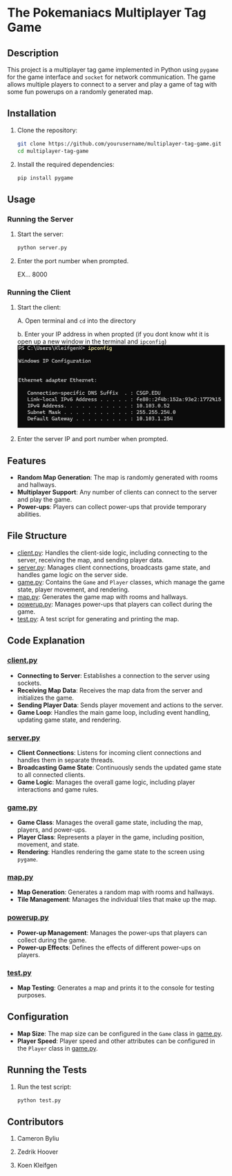 # The Pokemaniacs Multiplayer Tag Game

## Description
This project is a multiplayer tag game implemented in Python using `pygame` for the game interface and `socket` for network communication. The game allows multiple players to connect to a server and play a game of tag with some fun powerups on a randomly generated map.

## Installation
1. Clone the repository:
    ```sh
    git clone https://github.com/yourusername/multiplayer-tag-game.git
    cd multiplayer-tag-game
    ```

2. Install the required dependencies:
    ```sh
    pip install pygame
    ```

## Usage
### Running the Server
1. Start the server:
    ```sh
    python server.py
    ```
2. Enter the port number when prompted. 

    EX... 8000

### Running the Client
1. Start the client:

    A. Open terminal and `cd` into the directory 

    b. Enter your IP address in when propted 
    (if you dont know wht it is open up a new window in the terminal and `ipconfig`)
    ![alt text](image.png)

    
2. Enter the server IP and port number when prompted.

## Features
- **Random Map Generation**: The map is randomly generated with rooms and hallways.
- **Multiplayer Support**: Any number of clients can connect to the server and play the game.
- **Power-ups**: Players can collect power-ups that provide temporary abilities.

## File Structure
- [client.py](http://_vscodecontentref_/1): Handles the client-side logic, including connecting to the server, receiving the map, and sending player data.
- [server.py](http://_vscodecontentref_/2): Manages client connections, broadcasts game state, and handles game logic on the server side.
- [game.py](http://_vscodecontentref_/3): Contains the `Game` and `Player` classes, which manage the game state, player movement, and rendering.
- [map.py](http://_vscodecontentref_/4): Generates the game map with rooms and hallways.
- [powerup.py](http://_vscodecontentref_/5): Manages power-ups that players can collect during the game.
- [test.py](http://_vscodecontentref_/6): A test script for generating and printing the map.

## Code Explanation

### [client.py](http://_vscodecontentref_/11)
- **Connecting to Server**: Establishes a connection to the server using sockets.
- **Receiving Map Data**: Receives the map data from the server and initializes the game.
- **Sending Player Data**: Sends player movement and actions to the server.
- **Game Loop**: Handles the main game loop, including event handling, updating game state, and rendering.

### [server.py](http://_vscodecontentref_/12)
- **Client Connections**: Listens for incoming client connections and handles them in separate threads.
- **Broadcasting Game State**: Continuously sends the updated game state to all connected clients.
- **Game Logic**: Manages the overall game logic, including player interactions and game rules.

### [game.py](http://_vscodecontentref_/13)
- **Game Class**: Manages the overall game state, including the map, players, and power-ups.
- **Player Class**: Represents a player in the game, including position, movement, and state.
- **Rendering**: Handles rendering the game state to the screen using `pygame`.

### [map.py](http://_vscodecontentref_/14)
- **Map Generation**: Generates a random map with rooms and hallways.
- **Tile Management**: Manages the individual tiles that make up the map.

### [powerup.py](http://_vscodecontentref_/15)
- **Power-up Management**: Manages the power-ups that players can collect during the game.
- **Power-up Effects**: Defines the effects of different power-ups on players.

### [test.py](http://_vscodecontentref_/16)
- **Map Testing**: Generates a map and prints it to the console for testing purposes.

## Configuration
- **Map Size**: The map size can be configured in the `Game` class in [game.py](http://_vscodecontentref_/17).
- **Player Speed**: Player speed and other attributes can be configured in the `Player` class in [game.py](http://_vscodecontentref_/18).

## Running the Tests
1. Run the test script:
    ```sh
    python test.py
    ```

## Contributors
1. Cameron Byliu

2. Zedrik Hoover

3. Koen Kleifgen


